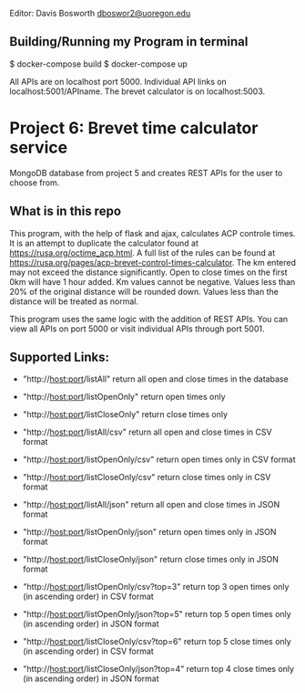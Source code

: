 Editor: Davis Bosworth dboswor2@uoregon.edu

## Building/Running my Program in terminal
$ docker-compose build
$ docker-compose up

All APIs are on localhost port 5000. Individual API links on localhost:5001/APIname. The brevet calculator is on localhost:5003.

# Project 6: Brevet time calculator service
MongoDB database from project 5 and creates REST APIs for the user to choose from.

## What is in this repo

This program, with the help of flask and ajax, calculates ACP controle times. It is an attempt to duplicate the calculator found at https://rusa.org/octime_acp.html. A full list of the rules can be found at https://rusa.org/pages/acp-brevet-control-times-calculator. The km entered may not exceed the distance significantly. Open to close times on the first 0km will have 1 hour added. Km values cannot be negative. Values less than 20% of the original distance will be rounded down. Values less than the distance will be treated as normal.

This program uses the same logic with the addition of REST APIs. You can view all APIs on port 5000 or visit individual APIs through port 5001.

## Supported Links:
* "http://<host:port>/listAll" return all open and close times in the database
* "http://<host:port>/listOpenOnly" return open times only
* "http://<host:port>/listCloseOnly" return close times only

* "http://<host:port>/listAll/csv" return all open and close times in CSV format
* "http://<host:port>/listOpenOnly/csv" return open times only in CSV format
* "http://<host:port>/listCloseOnly/csv" return close times only in CSV format

* "http://<host:port>/listAll/json" return all open and close times in JSON format
* "http://<host:port>/listOpenOnly/json" return open times only in JSON format
* "http://<host:port>/listCloseOnly/json" return close times only in JSON format

* "http://<host:port>/listOpenOnly/csv?top=3" return top 3 open times only (in ascending order) in CSV format 
* "http://<host:port>/listOpenOnly/json?top=5" return top 5 open times only (in ascending order) in JSON format
* "http://<host:port>/listCloseOnly/csv?top=6" return top 5 close times only (in ascending order) in CSV format
* "http://<host:port>/listCloseOnly/json?top=4" return top 4 close times only (in ascending order) in JSON format